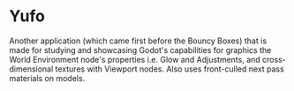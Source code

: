 # Yufo
Another application (which came first before the Bouncy Boxes) that is made for studying and showcasing Godot's capabilities for graphics the World Environment node's properties i.e. Glow and Adjustments, and cross-dimensional textures with Viewport nodes. Also uses front-culled next pass materials on models.
